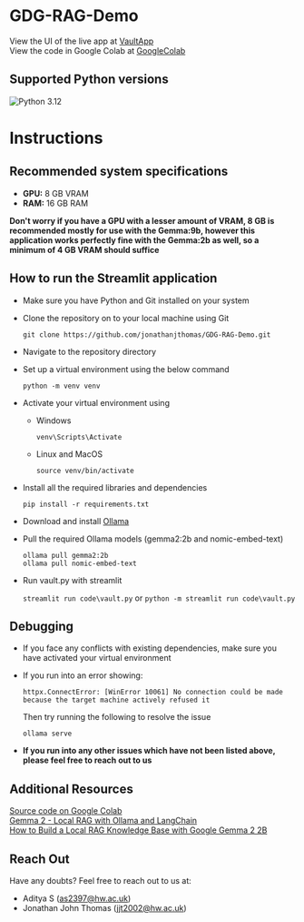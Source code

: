 # GDG-RAG-Demo

View the UI of the live app at [VaultApp](https://vaultapp.streamlit.app) <br>
View the code in Google Colab at [GoogleColab](https://colab.research.google.com/drive/1Hqru_V6wlqE686eDngfkK_9dAZHkMrIt?usp=sharing)

## Supported Python versions

![Python 3.12](https://github.com/jonathanjthomas/GDG-RAG-Demo/actions/workflows/python-3.12.yml/badge.svg)

# Instructions

## Recommended system specifications

- **GPU:** 8 GB VRAM
- **RAM:** 16 GB RAM

**Don't worry if you have a GPU with a lesser amount of VRAM, 8 GB is recommended mostly for use with the Gemma:9b, however this application works perfectly fine with the Gemma:2b as well, so a minimum of 4 GB VRAM should suffice**

## How to run the Streamlit application

- Make sure you have Python and Git installed on your system
- Clone the repository on to your local machine using Git

  ```shell
  git clone https://github.com/jonathanjthomas/GDG-RAG-Demo.git
  ```

- Navigate to the repository directory
- Set up a virtual environment using the below command

  ```shell
  python -m venv venv
  ```

- Activate your virtual environment using

  - Windows
    ```shell
    venv\Scripts\Activate
    ```
  - Linux and MacOS
    ```shell
    source venv/bin/activate
    ```

- Install all the required libraries and dependencies

  ```shell
  pip install -r requirements.txt
  ```

- Download and install [Ollama](https://ollama.com/download)
- Pull the required Ollama models (gemma2:2b and nomic-embed-text)

  ```shell
  ollama pull gemma2:2b
  ollama pull nomic-embed-text
  ```

- Run vault.py with streamlit

  `streamlit run code\vault.py` or `python -m streamlit run code\vault.py`

## Debugging

- If you face any conflicts with existing dependencies, make sure you have activated your virtual environment

- If you run into an error showing:
  ```shell
  httpx.ConnectError: [WinError 10061] No connection could be made because the target machine actively refused it
  ```
  Then try running the following to resolve the issue
  ```shell
  ollama serve
  ```
- **If you run into any other issues which have not been listed above, please feel free to reach out to us**

## Additional Resources

[Source code on Google Colab](https://colab.research.google.com/drive/1Hqru_V6wlqE686eDngfkK_9dAZHkMrIt?usp=sharing) <br>
[Gemma 2 - Local RAG with Ollama and LangChain](https://www.youtube.com/watch?v=daZOrbMs61I&t=8s) <br>
[How to Build a Local RAG Knowledge Base with Google Gemma 2 2B](https://sebastian-petrus.medium.com/building-a-local-rag-knowledge-base-with-google-gemma-2-2b-5823cdfe884d) <br>

## Reach Out

Have any doubts? Feel free to reach out to us at:

- Aditya S (as2397@hw.ac.uk)
- Jonathan John Thomas (jjt2002@hw.ac.uk)
